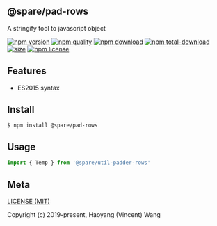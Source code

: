 ## @spare/pad-rows
A stringify tool to javascript object

[![npm version][npm-image]][npm-url]
[![npm quality][quality-image]][quality-url]
[![npm download][download-image]][npm-url]
[![npm total-download][total-download-image]][npm-url]
[![size][size]][size-url]
[![npm license][license-image]][npm-url]

## Features

- ES2015 syntax

## Install
```console
$ npm install @spare/pad-rows
```

## Usage
```js
import { Temp } from '@spare/util-padder-rows'
```

## Meta
[LICENSE (MIT)](/LICENSE)

Copyright (c) 2019-present, Haoyang (Vincent) Wang

[//]: <> (Shields)
[npm-image]: https://img.shields.io/npm/v/@spare/pad-rows.svg?style=flat-square
[quality-image]: http://npm.packagequality.com/shield/@spare/pad-rows.svg?style=flat-square
[download-image]: https://img.shields.io/npm/dm/@spare/pad-rows.svg?style=flat-square
[total-download-image]:https://img.shields.io/npm/dt/@spare/pad-rows.svg?style=flat-square
[license-image]: https://img.shields.io/npm/l/@spare/pad-rows.svg?style=flat-square
[size]: https://flat.badgen.net/packagephobia/install/@spare/pad-rows

[//]: <> (Link)
[npm-url]: https://npmjs.org/package/@spare/pad-rows
[quality-url]: http://packagequality.com/#?package=@spare/pad-rows
[size-url]: https://packagephobia.now.sh/result?p=@spare/pad-rows
